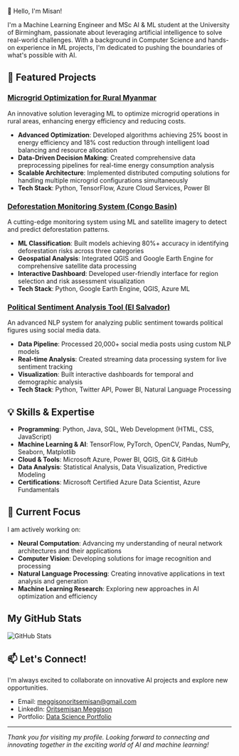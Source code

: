 👋 Hello, I'm Misan!

I'm a Machine Learning Engineer and MSc AI & ML student at the University of Birmingham, passionate about leveraging artificial intelligence to solve real-world challenges. With a background in Computer Science and hands-on experience in ML projects, I'm dedicated to pushing the boundaries of what's possible with AI.

## 🚀 Featured Projects

### [Microgrid Optimization for Rural Myanmar](https://dagshub.com/Omdena/MyanmarChapter_MicroGridOptimization)
An innovative solution leveraging ML to optimize microgrid operations in rural areas, enhancing energy efficiency and reducing costs.
- **Advanced Optimization**: Developed algorithms achieving 25% boost in energy efficiency and 18% cost reduction through intelligent load balancing and resource allocation
- **Data-Driven Decision Making**: Created comprehensive data preprocessing pipelines for real-time energy consumption analysis
- **Scalable Architecture**: Implemented distributed computing solutions for handling multiple microgrid configurations simultaneously
- **Tech Stack**: Python, TensorFlow, Azure Cloud Services, Power BI

### [Deforestation Monitoring System (Congo Basin)](https://dagshub.com/Omdena/ProjectCanopy2)
A cutting-edge monitoring system using ML and satellite imagery to detect and predict deforestation patterns.
- **ML Classification**: Built models achieving 80%+ accuracy in identifying deforestation risks across three categories
- **Geospatial Analysis**: Integrated QGIS and Google Earth Engine for comprehensive satellite data processing
- **Interactive Dashboard**: Developed user-friendly interface for region selection and risk assessment visualization
- **Tech Stack**: Python, Google Earth Engine, QGIS, Azure ML

### [Political Sentiment Analysis Tool (El Salvador)](https://dagshub.com/Omdena/IREX-El-Salvador-Sentiment)
An advanced NLP system for analyzing public sentiment towards political figures using social media data.
- **Data Pipeline**: Processed 20,000+ social media posts using custom NLP models
- **Real-time Analysis**: Created streaming data processing system for live sentiment tracking
- **Visualization**: Built interactive dashboards for temporal and demographic analysis
- **Tech Stack**: Python, Twitter API, Power BI, Natural Language Processing

## 💡 Skills & Expertise

- **Programming**: Python, Java, SQL, Web Development (HTML, CSS, JavaScript)
- **Machine Learning & AI**: TensorFlow, PyTorch, OpenCV, Pandas, NumPy, Seaborn, Matplotlib
- **Cloud & Tools**: Microsoft Azure, Power BI, QGIS, Git & GitHub
- **Data Analysis**: Statistical Analysis, Data Visualization, Predictive Modeling
- **Certifications**: Microsoft Certified Azure Data Scientist, Azure Fundamentals

## 🌟 Current Focus

I am actively working on:
- **Neural Computation**: Advancing my understanding of neural network architectures and their applications
- **Computer Vision**: Developing solutions for image recognition and processing
- **Natural Language Processing**: Creating innovative applications in text analysis and generation
- **Machine Learning Research**: Exploring new approaches in AI optimization and efficiency

## My GitHub Stats  
![GitHub Stats](https://github-readme-stats.vercel.app/api?username=Meggison&show_icons=true&theme=dark)  

## 📫 Let's Connect!

I'm always excited to collaborate on innovative AI projects and explore new opportunities.
- Email: [meggisonoritsemisan@gmail.com](mailto:meggisonoritsemisan@gmail.com)
- LinkedIn: [Oritsemisan Meggison](https://www.linkedin.com/in/oritsemisan-meggison-1b117420b/)
- Portfolio: [Data Science Portfolio](https://www.datascienceportfol.io/meggisonoritsemisan)

---
*Thank you for visiting my profile. Looking forward to connecting and innovating together in the exciting world of AI and machine learning!*


